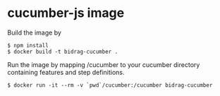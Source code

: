 # cucumber-js image

Build the image by 
```
$ npm install
$ docker build -t bidrag-cucumber .
```

Run the image by mapping /cucumber to your cucumber directory containing features and step definitions.

```
$ docker run -it --rm -v `pwd`/cucumber:/cucumber bidrag-cucumber
```
